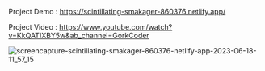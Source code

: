 Project Demo : https://scintillating-smakager-860376.netlify.app/  

Project Video : https://www.youtube.com/watch?v=KkQATIXBY5w&ab_channel=GorkCoder

![screencapture-scintillating-smakager-860376-netlify-app-2023-06-18-11_57_15](https://github.com/sunil9813/Education-Website-Using-ReactJS/assets/67497228/37450154-6e7a-45fd-9793-c731dcc56e2b)
